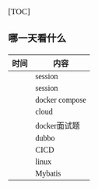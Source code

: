 <span style="font-family:Simsun,serif; font-size:17px;">

[TOC]

### 哪一天看什么

| 时间 | 内容             |
|----|----------------|
|    | session        |
|    | session        |
|    | docker compose |
|    | cloud          |
|    | docker面试题      |
|    | dubbo          |
|    | CICD           |
|    | linux          |
|    | Mybatis        |

</span>